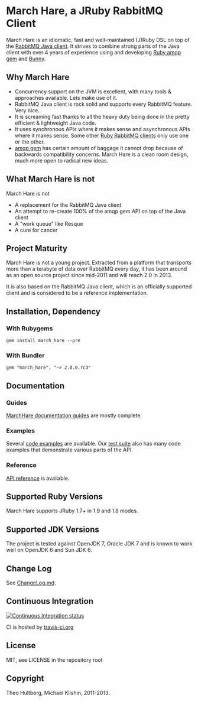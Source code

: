 # March Hare, a JRuby RabbitMQ Client

March Hare is an idiomatic, fast and well-maintained (J)Ruby DSL on top of the [RabbitMQ Java client](http://www.rabbitmq.com/api-guide.html). It strives to combine
strong parts of the Java client with over 4 years of experience using and developing [Ruby amqp gem](http://rubyamqp.info)
and [Bunny](http://rubybunny.info).

## Why March Hare

 * Concurrency support on the JVM is excellent, with many tools & approaches available. Lets make use of it.
 * RabbitMQ Java client is rock solid and supports every RabbitMQ feature. Very nice.
 * It is screaming fast thanks to all the heavy duty being done in the pretty efficient & lightweight Java code.
 * It uses synchronous APIs where it makes sense and asynchronous APIs where it makes sense. Some other [Ruby RabbitMQ clients](https://github.com/ruby-amqp)
   only use one or the other.
 * [amqp gem](https://github.com/ruby-amqp/amqp) has certain amount of baggage it cannot drop because of backwards compatibility concerns. March Hare is a
   clean room design, much more open to radical new ideas.


## What March Hare is not

March Hare is not

 * A replacement for the RabbitMQ Java client
 * An attempt to re-create 100% of the amqp gem API on top of the Java client
 * A "work queue" like Resque
 * A cure for cancer


## Project Maturity

March Hare is not a young project. Extracted from a platform that transports more than a terabyte of data
over RabbitMQ every day, it has been around as an open source project since mid-2011 and will
reach 2.0 in 2013.

It is also based on the RabbitMQ Java client, which is an officially supported client
and is considered to be a reference implementation.


## Installation, Dependency

### With Rubygems

    gem install march_hare --pre

### With Bundler

    gem "march_hare", "~> 2.0.0.rc3"


## Documentation

### Guides

[MarchHare documentation guides](http://rubymarchhare.info) are mostly complete.

### Examples

Several [code examples](examples) are available. Our [test suite](spec/integration) also has many code examples
that demonstrate various parts of the API.

### Reference

[API reference](http://reference.rubymarchhare.info) is available.


## Supported Ruby Versions

March Hare supports JRuby 1.7+ in 1.9 and 1.8 modes.


## Supported JDK Versions

The project is tested against OpenJDK 7, Oracle JDK 7 and is
known to work well on OpenJDK 6 and Sun JDK 6.


## Change Log

See [ChangeLog.md](ChangeLog.md).


## Continuous Integration

[![Continuous Integration status](https://secure.travis-ci.org/ruby-amqp/march_hare.png)](http://travis-ci.org/ruby-amqp/march_hare)

CI is hosted by [travis-ci.org](http://travis-ci.org)


## License

MIT, see LICENSE in the repository root


## Copyright

Theo Hultberg, Michael Klishin, 2011-2013.
